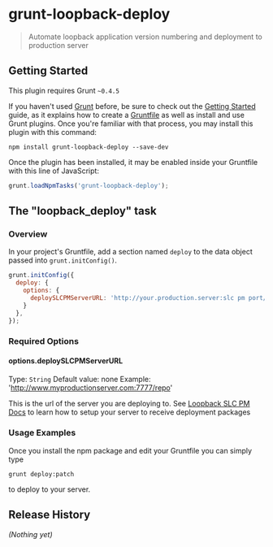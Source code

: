 # grunt-loopback-deploy

> Automate loopback application version numbering and deployment to production server

## Getting Started
This plugin requires Grunt `~0.4.5`

If you haven't used [Grunt](http://gruntjs.com/) before, be sure to check out the [Getting Started](http://gruntjs.com/getting-started) guide, as it explains how to create a [Gruntfile](http://gruntjs.com/sample-gruntfile) as well as install and use Grunt plugins. Once you're familiar with that process, you may install this plugin with this command:

```shell
npm install grunt-loopback-deploy --save-dev
```

Once the plugin has been installed, it may be enabled inside your Gruntfile with this line of JavaScript:

```js
grunt.loadNpmTasks('grunt-loopback-deploy');
```

## The "loopback_deploy" task

### Overview
In your project's Gruntfile, add a section named `deploy` to the data object passed into `grunt.initConfig()`.

```js
grunt.initConfig({
  deploy: {
    options: {
      deploySLCPMServerURL: 'http://your.production.server:slc pm port/repo'
    }
  },
});
```

### Required Options

#### options.deploySLCPMServerURL
Type: `String`
Default value: none
Example: 'http://www.myproductionserver.com:7777/repo'

This is the url of the server you are deploying to. See [Loopback SLC PM Docs](http://docs.strongloop.com/display/SLC/Installing+Process+Manager+as+a+service) to learn how to setup your server to receive deployment packages

### Usage Examples

Once you install the npm package and edit your Gruntfile you can simply type
```shell
grunt deploy:patch
```
to deploy to your server.

## Release History
_(Nothing yet)_
